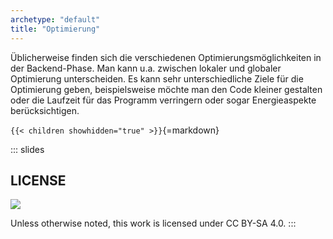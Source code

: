 ```yaml
---
archetype: "default"
title: "Optimierung"
---
```



Üblicherweise finden sich die verschiedenen Optimierungsmöglichkeiten in
der Backend-Phase. Man kann u.a. zwischen lokaler und globaler Optimierung
unterscheiden. Es kann sehr unterschiedliche Ziele für die Optimierung geben,
beispielsweise möchte man den Code kleiner gestalten oder die Laufzeit für
das Programm verringern oder sogar Energieaspekte berücksichtigen.


`{{< children showhidden="true" >}}`{=markdown}







<!-- DO NOT REMOVE - THIS IS A LAST SLIDE TO INDICATE THE LICENSE AND POSSIBLE EXCEPTIONS (IMAGES, ...). -->
::: slides
## LICENSE
![](https://licensebuttons.net/l/by-sa/4.0/88x31.png)

Unless otherwise noted, this work is licensed under CC BY-SA 4.0.
:::
